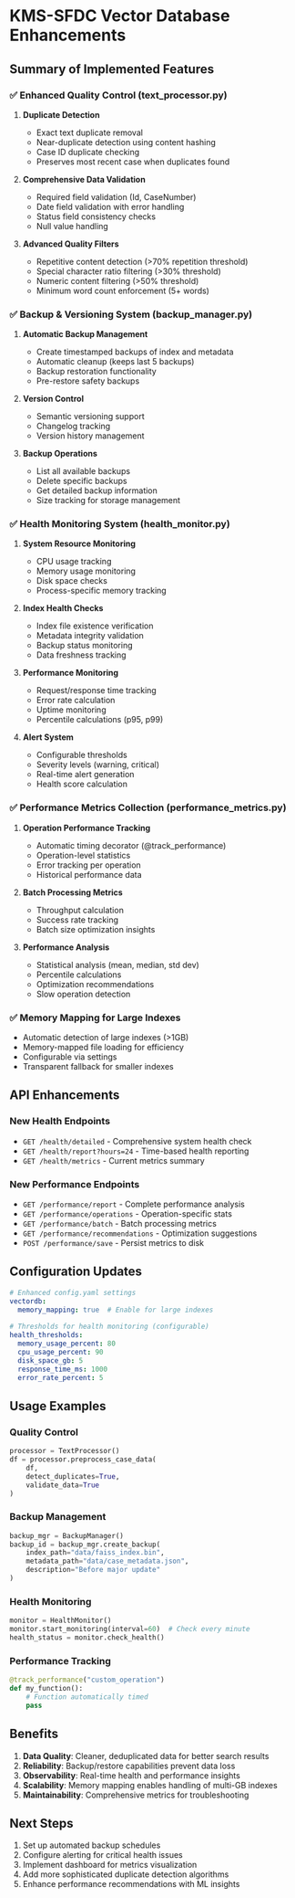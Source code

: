 # KMS-SFDC Vector Database Enhancements

## Summary of Implemented Features

### ✅ Enhanced Quality Control (text_processor.py)

1. **Duplicate Detection**
   - Exact text duplicate removal
   - Near-duplicate detection using content hashing
   - Case ID duplicate checking
   - Preserves most recent case when duplicates found

2. **Comprehensive Data Validation**
   - Required field validation (Id, CaseNumber)
   - Date field validation with error handling
   - Status field consistency checks
   - Null value handling

3. **Advanced Quality Filters**
   - Repetitive content detection (>70% repetition threshold)
   - Special character ratio filtering (>30% threshold)
   - Numeric content filtering (>50% threshold)  
   - Minimum word count enforcement (5+ words)

### ✅ Backup & Versioning System (backup_manager.py)

1. **Automatic Backup Management**
   - Create timestamped backups of index and metadata
   - Automatic cleanup (keeps last 5 backups)
   - Backup restoration functionality
   - Pre-restore safety backups

2. **Version Control**
   - Semantic versioning support
   - Changelog tracking
   - Version history management

3. **Backup Operations**
   - List all available backups
   - Delete specific backups
   - Get detailed backup information
   - Size tracking for storage management

### ✅ Health Monitoring System (health_monitor.py)

1. **System Resource Monitoring**
   - CPU usage tracking
   - Memory usage monitoring
   - Disk space checks
   - Process-specific memory tracking

2. **Index Health Checks**
   - Index file existence verification
   - Metadata integrity validation
   - Backup status monitoring
   - Data freshness tracking

3. **Performance Monitoring**
   - Request/response time tracking
   - Error rate calculation
   - Uptime monitoring
   - Percentile calculations (p95, p99)

4. **Alert System**
   - Configurable thresholds
   - Severity levels (warning, critical)
   - Real-time alert generation
   - Health score calculation

### ✅ Performance Metrics Collection (performance_metrics.py)

1. **Operation Performance Tracking**
   - Automatic timing decorator (@track_performance)
   - Operation-level statistics
   - Error tracking per operation
   - Historical performance data

2. **Batch Processing Metrics**
   - Throughput calculation
   - Success rate tracking
   - Batch size optimization insights

3. **Performance Analysis**
   - Statistical analysis (mean, median, std dev)
   - Percentile calculations
   - Optimization recommendations
   - Slow operation detection

### ✅ Memory Mapping for Large Indexes

- Automatic detection of large indexes (>1GB)
- Memory-mapped file loading for efficiency
- Configurable via settings
- Transparent fallback for smaller indexes

## API Enhancements

### New Health Endpoints
- `GET /health/detailed` - Comprehensive system health check
- `GET /health/report?hours=24` - Time-based health reporting
- `GET /health/metrics` - Current metrics summary

### New Performance Endpoints
- `GET /performance/report` - Complete performance analysis
- `GET /performance/operations` - Operation-specific stats
- `GET /performance/batch` - Batch processing metrics
- `GET /performance/recommendations` - Optimization suggestions
- `POST /performance/save` - Persist metrics to disk

## Configuration Updates

```yaml
# Enhanced config.yaml settings
vectordb:
  memory_mapping: true  # Enable for large indexes
  
# Thresholds for health monitoring (configurable)
health_thresholds:
  memory_usage_percent: 80
  cpu_usage_percent: 90
  disk_space_gb: 5
  response_time_ms: 1000
  error_rate_percent: 5
```

## Usage Examples

### Quality Control
```python
processor = TextProcessor()
df = processor.preprocess_case_data(
    df, 
    detect_duplicates=True,
    validate_data=True
)
```

### Backup Management
```python
backup_mgr = BackupManager()
backup_id = backup_mgr.create_backup(
    index_path="data/faiss_index.bin",
    metadata_path="data/case_metadata.json",
    description="Before major update"
)
```

### Health Monitoring
```python
monitor = HealthMonitor()
monitor.start_monitoring(interval=60)  # Check every minute
health_status = monitor.check_health()
```

### Performance Tracking
```python
@track_performance("custom_operation")
def my_function():
    # Function automatically timed
    pass
```

## Benefits

1. **Data Quality**: Cleaner, deduplicated data for better search results
2. **Reliability**: Backup/restore capabilities prevent data loss
3. **Observability**: Real-time health and performance insights
4. **Scalability**: Memory mapping enables handling of multi-GB indexes
5. **Maintainability**: Comprehensive metrics for troubleshooting

## Next Steps

1. Set up automated backup schedules
2. Configure alerting for critical health issues
3. Implement dashboard for metrics visualization
4. Add more sophisticated duplicate detection algorithms
5. Enhance performance recommendations with ML insights